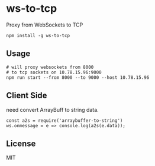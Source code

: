 # ws-to-tcp

Proxy from WebSockets to TCP

```
npm install -g ws-to-tcp
```

## Usage

```
# will proxy websockets from 8000
# to tcp sockets on 10.78.15.96:9000
npm run start --from 8000 --to 9000 --host 10.78.15.96
```

## Client Side
need convert ArrayBuff to string data.

```
const a2s = require('arraybuffer-to-string')
ws.onmessage = e => console.log(a2s(e.data));
```

## License

MIT
